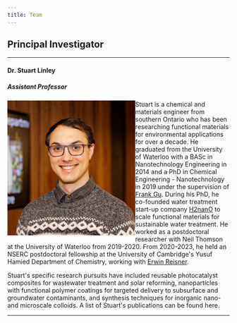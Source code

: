 ```yaml
---
title: Team
---
```


## Principal Investigator

----------------

#### Dr. Stuart Linley
##### Assistant Professor

<img align="left" src="/assets/Images/StuartHeadshot2023_cropped.jpg" width="290" padding-right="10">Stuart is a chemical and materials engineer from southern Ontario who has been researching functional materials for environmental applications for over a decade. He graduated from the University of Waterloo with a BASc in Nanotechnology Engineering in 2014 and a PhD in Chemical Engineering - Nanotechnology in 2019 under the supervision of [Frank Gu](https://www.frankgulab.com). During his PhD, he co-founded water treatment start-up company [H2nanO](https://www.h2nano.ca/) to scale functional materials for sustainable water treatment. He worked as a postdoctoral researcher with Neil Thomson at the University of Waterloo from 2019-2020. From 2020-2023, he held an NSERC postdoctoral fellowship at the University of Cambridge's Yusuf Hamied Department of Chemistry, working with [Erwin Reisner](http://www-reisner.ch.cam.ac.uk/).

Stuart's specific research pursuits have included reusable photocatalyst composites for wastewater treatment and solar reforming, nanoparticles with functional polymer coatings for targeted delivery to subsurface and groundwater contaminants, and synthesis techniques for inorganic nano- and microscale colloids. A list of Stuart's publications can be found here.

--------------
